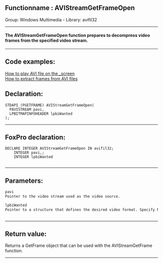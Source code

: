 <link rel="stylesheet" type="text/css" href="../../css/win32api.css">  
<link rel="stylesheet" href="https://cdnjs.cloudflare.com/ajax/libs/font-awesome/4.7.0/css/font-awesome.min.css">

## Functionname : AVIStreamGetFrameOpen
Group: Windows Multimedia - Library: avifil32    
***  


#### The AVIStreamGetFrameOpen function prepares to decompress video frames from the specified video stream.
***  


## Code examples:
[How to play AVI file on the _screen](../../samples/sample_430.md)  
[How to extract frames from AVI files](../../samples/sample_484.md)  

## Declaration:
```foxpro  
STDAPI_(PGETFRAME) AVIStreamGetFrameOpen(
  PAVISTREAM pavi,
  LPBITMAPINFOHEADER lpbiWanted
);  
```  
***  


## FoxPro declaration:
```foxpro  
DECLARE INTEGER AVIStreamGetFrameOpen IN avifil32;
	INTEGER pavi,;
	INTEGER lpbiWanted
  
```  
***  


## Parameters:
```txt  
pavi
Pointer to the video stream used as the video source.

lpbiWanted
Pointer to a structure that defines the desired video format. Specify NULL to use a default format.
  
```  
***  


## Return value:
Returns a GetFrame object that can be used with the AVIStreamGetFrame function.  
***  

